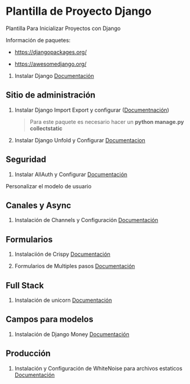 # Plantilla de Proyecto Django

Plantilla Para Inicializar Proyectos con Django

Información de paquetes:

* <https://djangopackages.org/>

* <https://awesomedjango.org/>

1. Instalar Django [Documentación](https://docs.djangoproject.com/en/5.2/)

## Sitio de administración

1. Instalar Django Import Export y configurar ([Documentnación](https://github.com/django-import-export/django-import-export))

    > Para este paquete es necesario hacer un **python manage.py collectstatic**

2. Instalar Django Unfold y Configurar [Documentacion](https://unfoldadmin.com/?utm_medium=github&utm_source=unfold)

## Seguridad

1. Instalar AllAuth y Configurar [Documentación](https://docs.allauth.org/en/latest/)

Personalizar el modelo de usuario

## Canales y Async

1. Instalación de Channels y Configuración [Documentación](https://channels.readthedocs.io/en/latest/installation.html)

## Formularios

1. Instalaciión de Crispy [Documentación](https://github.com/django-crispy-forms/crispy-bootstrap5)

2. Formularios de Multiples pasos [Documentación](https://django-formtools.readthedocs.io/en/latest/)

## Full Stack

1. Instalación de unicorn [Documentación](https://www.django-unicorn.com/docs/)

## Campos para modelos

1. Instalación de Django Money [Documentación](https://github.com/django-money/django-money)

## Producción

1. Instalación y Configuración de WhiteNoise para archivos estaticos [Documentación](https://whitenoise.readthedocs.io/en/stable/)

